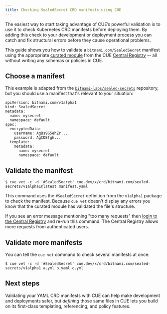 ```yaml
---
title: Checking SealedSecret CRD manifests using CUE
---
```


The easiest way to start taking advantage of CUE’s powerful validation is to
use it to check Kubernetes CRD manifests before deploying them. By adding this
check to your development or deployment process you can catch and fix
structural errors before they cause operational problems.

This guide shows you how to validate a `bitnami.com/SealedSecret` manifest using the appropriate
[curated module](../curated-module-crd-sealed-secrets.md)
from the CUE [Central Registry](/products/central-registry) --
all without writing any schemas or policies in CUE.

## Choose a manifest

This example is adapted from the
[`bitnami-labs/sealed-secrets`](https://github.com/bitnami-labs/sealed-secrets)
repository, but you should use a manifest that's relevant to your situation:

``` { .yaml title="manifest.yaml" }
apiVersion: bitnami.com/v1alpha1
kind: SealedSecret
metadata:
  name: mysecret
  namespace: default
spec:
  encryptedData:
    username: AgBs9G5ehZr...
    password: AgCDEfgh...
  template:
    metadata:
      name: mysecret
      namespace: default
```

## Validate the manifest

``` { .text title="TERMINAL" data-copy="cue vet -c -d &#39;#SealedSecret&#39; cue.dev/x/crd/bitnami.com/sealed-secrets/v1alpha1@latest manifest.yaml" }
$ cue vet -c -d '#SealedSecret' cue.dev/x/crd/bitnami.com/sealed-secrets/v1alpha1@latest manifest.yaml
```

This command uses the `#SealedSecret` definition from the
`v1alpha1` package to check the manifest.
Because `cue vet` doesn't display any errors
you know that the curated module has validated the file's structure.

If you see an error message mentioning "too many requests" then
[login to the Central Registry](../login-central-registry.md)
and re-run this command.
The Central Registry allows more requests from authenticated users.

## Validate more manifests

You can tell the `cue vet` command to check several manifests at once:

``` { .text title="TERMINAL" data-copy="cue vet -c -d &#39;#SealedSecret&#39; cue.dev/x/crd/bitnami.com/sealed-secrets/v1alpha1 a.yml b.yaml c.yml" }
$ cue vet -c -d '#SealedSecret' cue.dev/x/crd/bitnami.com/sealed-secrets/v1alpha1 a.yml b.yaml c.yml
```

## Next steps

Validating your YAML CRD manifests with CUE can help make development and
deployments safer, but *defining* those same files in CUE lets you build on its
first-class templating, referencing, and policy features.
